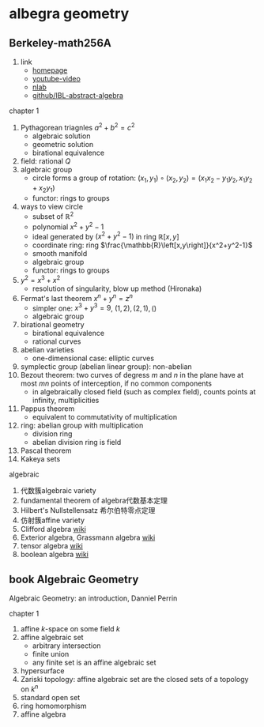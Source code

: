 # albegra geometry

## Berkeley-math256A

1. link
   * [homepage](https://math.berkeley.edu/~molsson/256.html)
   * [youtube-video](https://www.youtube.com/playlist?list=PL8yHsr3EFj53j51FG6wCbQKjBgpjKa5PX)
   * [nlab](https://ncatlab.org/nlab/show/HomePage)
   * [github/IBL-abstract-algebra](https://github.com/dcernst/IBL-AbstractAlgebra)

chapter 1

1. Pythagorean triagnles $a^2+b^2=c^2$
   * algebraic solution
   * geometric solution
   * birational equivalence
2. field: rational $Q$
3. algebraic group
   * circle forms a group of rotation: $(x_1,y_1)\circ(x_2,y_2)=(x_1x_2-y_1y_2,x_1y_2+x_2y_1)$
   * functor: rings to groups
4. ways to view circle
   * subset of $\mathbb{R}^2$
   * polynomial $x^2+y^2-1$
   * ideal generated by $(x^2+y^2-1)$ in ring $\mathbb{R}\left[x,y\right]$
   * coordinate ring: ring $\frac{\mathbb{R}\left[x,y\right]}{x^2+y^2-1}$
   * smooth manifold
   * algebraic group
   * functor: rings to groups
5. $y^2=x^3+x^2$
   * resolution of singularity, blow up method (Hironaka)
6. Fermat's last theorem $x^n+y^n=z^n$
   * simpler one: $x^3+y^3=9$, $(1,2),(2,1),()$
   * algebraic group
7. birational geometry
   * birational equivalence
   * rational curves
8. abelian varieties
   * one-dimensional case: elliptic curves
9. symplectic group (abelian linear group): non-abelian
10. Bezout theorem: two curves of degress $m$ and $n$ in the plane have at most $mn$ points of interception, if no common components
    * in algebraically closed field (such as complex field), counts points at infinity, multiplicities
11. Pappus theorem
    * equivalent to commutativity of multiplication
12. ring: abelian group with multiplication
    * division ring
    * abelian division ring is field
13. Pascal theorem
14. Kakeya sets

algebraic

1. 代数簇algebraic variety
2. fundamental theorem of algebra代数基本定理
3. Hilbert's Nullstellensatz 希尔伯特零点定理
4. 仿射簇affine variety
5. Clifford algebra [wiki](https://en.wikipedia.org/wiki/Clifford_algebra)
6. Exterior algebra, Grassmann algebra [wiki](https://en.wikipedia.org/wiki/Exterior_algebra)
7. tensor algebra [wiki](https://en.wikipedia.org/wiki/Tensor_algebra)
8. boolean algebra [wiki](https://en.wikipedia.org/wiki/Boolean_algebra_(structure))

## book Algebraic Geometry

Algebraic Geometry: an introduction, Danniel Perrin

chapter 1

1. affine $k$-space on some field $k$
2. affine algebraic set
   * arbitrary intersection
   * finite union
   * any finite set is an affine algebraic set
3. hypersurface
4. Zariski topology: affine algebraic set are the closed sets of a topology on $k^n$
5. standard open set
6. ring homomorphism
7. affine algebra
